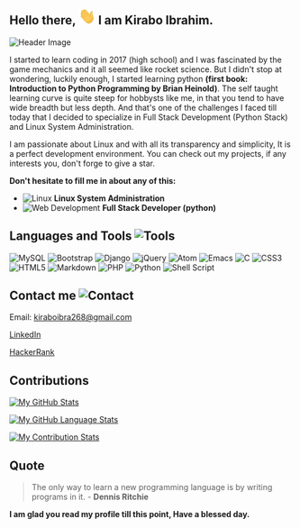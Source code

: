 ## Hello there, <img src="https://raw.githubusercontent.com/ABSphreak/ABSphreak/master/gifs/Hi.gif" alt="waving hand" width="30" height="30"/> I am Kirabo Ibrahim.

<img src="https://kinsta.com/wp-content/uploads/2021/07/how-to-become-a-web-developer-1024x512.jpg" width="200" height="200" alt="Header Image" />

I started to learn coding in 2017 (high school) and I was fascinated by the game mechanics and it all seemed like rocket science. But I didn't stop at wondering,
luckily enough, I started learning python **(first book: Introduction to Python Programming by Brian Heinold)**. The self taught learning curve is quite steep for hobbysts like me, in that you tend to have wide breadth but less depth. 
And that's one of the challenges I faced till today that I decided to specialize in Full Stack Development (Python Stack) and Linux System Administration.

I am passionate about Linux and with all its transparency and simplicity, It is a perfect development environment.
You can check out my projects, if any interests  you, don't forge to give a star.

**Don't hesitate to fill me in about any of this:**

* <img src="https://d33wubrfki0l68.cloudfront.net/e7ed9fe4bafe46e275c807d63591f85f9ab246ba/e2d28/assets/images/tux.png" width="20" height="20" alt="Linux"> **Linux System Administration**
* <img src="https://github.githubassets.com/images/icons/emoji/unicode/1f469-1f4bb.png" width="20" height="20" alt="Web Development"> **Full Stack Developer (python)**

## Languages and Tools <img src="https://github.githubassets.com/images/icons/emoji/unicode/1f469-1f4bb.png" width="20" height="20" alt="Tools" />

![MySQL](https://img.shields.io/badge/mysql-%2300f.svg?style=for-the-badge&logo=mysql&logoColor=white) ![Bootstrap](https://img.shields.io/badge/bootstrap-%23563D7C.svg?style=for-the-badge&logo=bootstrap&logoColor=white) ![Django](https://img.shields.io/badge/django-%23092E20.svg?style=for-the-badge&logo=django&logoColor=white) ![jQuery](https://img.shields.io/badge/jquery-%230769AD.svg?style=for-the-badge&logo=jquery&logoColor=white) ![Atom](https://img.shields.io/badge/Atom-%2366595C.svg?style=for-the-badge&logo=atom&logoColor=white) ![Emacs](https://img.shields.io/badge/Emacs-%237F5AB6.svg?&style=for-the-badge&logo=gnu-emacs&logoColor=white) ![C](https://img.shields.io/badge/c-%2300599C.svg?style=for-the-badge&logo=c&logoColor=white) ![CSS3](https://img.shields.io/badge/css3-%231572B6.svg?style=for-the-badge&logo=css3&logoColor=white) ![HTML5](https://img.shields.io/badge/html5-%23E34F26.svg?style=for-the-badge&logo=html5&logoColor=white) ![Markdown](https://img.shields.io/badge/markdown-%23000000.svg?style=for-the-badge&logo=markdown&logoColor=white) ![PHP](https://img.shields.io/badge/php-%23777BB4.svg?style=for-the-badge&logo=php&logoColor=white) ![Python](https://img.shields.io/badge/python-3670A0?style=for-the-badge&logo=python&logoColor=ffdd54) ![Shell Script](https://img.shields.io/badge/shell_script-%23121011.svg?style=for-the-badge&logo=gnu-bash&logoColor=white)

## Contact me <img src="https://github.githubassets.com/images/icons/emoji/unicode/1f30f.png" width="20" height="20" alt="Contact">

Email: <kiraboibra268@gmail.com>

[LinkedIn](https://www.linkedin.com/in/kirabo-ibrahim-b141121b5)

[HackerRank](https://www.hackerrank.com/kiraboibra268)

## Contributions

[![My GitHub Stats](https://github-readme-stats.vercel.app/api/?username=kiraboibrahim&count_private=true&theme=react&showicons=true)]()

[![My GitHub Language Stats](https://github-readme-stats.vercel.app/api/top-langs/?username=kiraboibrahim&langs_count=5&theme=react)]()

[![My Contribution Stats](https://github-contribution-stats.vercel.app/api/?username=kiraboibrahim)](https://github.com/kiraboibrahim/github-contribution-stats/)

## Quote 

> The only way to learn a new programming language is by writing programs in it. - **Dennis Ritchie**

**I am glad you read my profile till this point, Have a blessed day.**


